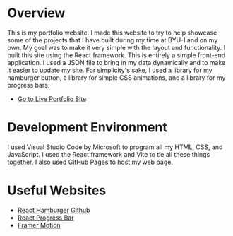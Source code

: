 # Overview

This is my portfolio website.  I made this website to try to help showcase some of the projects that I have built during my time at BYU-I and on my own.  My goal was to make it very simple with the layout and functionality. I built this site using the React framework. This is entirely a simple front-end application.  I used a JSON file to bring in my data dynamically and to make it easier to update my site. For simplicity's sake, I used a library for my hamburger button, a library for simple CSS animations, and a library for my progress bars.

* [Go to Live Portfolio Site](https://mdowns1999.github.io/downs-portfolio/)

# Development Environment

I used Visual Studio Code by Microsoft to program all my HTML, CSS, and JavaScript.  I used the React framework and Vite to tie all these things together.  I also used GitHub Pages to host my web page.

# Useful Websites
* [React Hamburger Github](https://github.com/cyntler/hamburger-react)
* [React Progress Bar](https://www.npmjs.com/package/@ramonak/react-progress-bar)
* [Framer Motion](https://www.npmjs.com/package/framer-motion)
